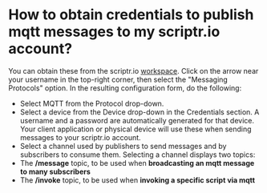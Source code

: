 # How to obtain credentials to publish mqtt messages to my scriptr.io account?

You can obtain these from the scriptr.io [workspace](https://www.scriptr.io/workspace). Click on the arrow near your username in the top-right corner, then select the "Messaging Protocols" option. In the resulting configuration form, do the following:

- Select MQTT from the Protocol drop-down.
- Select a device from the Device drop-down in the Credentials section. A username and a password are automatically generated for that device. Your client application or physical device will use these when sending messages to your scriptr.io account.
- Select a channel used by publishers to send messages and by subscribers to consume them. Selecting a channel displays two topics:
- The **/message** topic, to be used when **broadcasting an mqtt message to many subscribers** 
- The **/invoke** topic, to be used when **invoking a specific script via mqtt**
